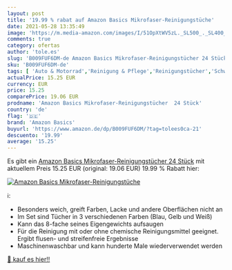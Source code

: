 ```yaml
---
layout: post
title: '19.99 % rabat auf Amazon Basics Mikrofaser-Reinigungstüche'
date: 2021-05-28 13:35:49
image: 'https://m.media-amazon.com/images/I/51OpXtWV5zL._SL500_._SL400_.jpg'
comments: true
category: ofertas
author: 'tole.es'
slug: 'B009FUF6DM-de Amazon Basics Mikrofaser-Reinigungstücher 24 Stück'
sku: 'B009FUF6DM-de'
tags: [ 'Auto & Motorrad','Reinigung & Pflege','Reinigungstücher','Schwämme, Tücher & Bürsten','amazon basics', ]
actualPrice: 15.25 EUR
currency: EUR
price: 15.25
comparePrice: 19.06 EUR
prodname: 'Amazon Basics Mikrofaser-Reinigungstücher  24 Stück'
country: 'de'
flag: '🇩🇪'
brand: 'Amazon Basics'
buyurl: 'https://www.amazon.de/dp/B009FUF6DM/?tag=tolees0ca-21'
descuento: '19.99'
average: '15.25'
---
```


Es gibt ein [Amazon Basics Mikrofaser-Reinigungstücher  24 Stück](https://www.amazon.de/dp/B009FUF6DM/?tag=tolees0ca-21) mit aktuellem Preis 15.25 EUR (original: 19.06 EUR) 19.99 % Rabatt hier:

[![Amazon Basics Mikrofaser-Reinigungstüche](https://m.media-amazon.com/images/I/51OpXtWV5zL._SL500_._SL400_.jpg)](https://www.amazon.de/dp/B009FUF6DM/?tag=tolees0ca-21)

ℹ️:

- Besonders weich, greift Farben, Lacke und andere Oberflächen nicht an
- Im Set sind Tücher in 3 verschiedenen Farben (Blau, Gelb und Weiß)
- Kann das 8-fache seines Eigengewichts aufsaugen
- Für die Reinigung mit oder ohne chemische Reinigungsmittel geeignet. Ergibt flusen- und streifenfreie Ergebnisse
- Maschinenwaschbar und kann hunderte Male wiederverwendet werden

[🛒 kauf es hier!!](https://www.amazon.de/dp/B009FUF6DM/?tag=tolees0ca-21)
